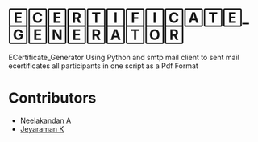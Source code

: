 # 🄴🄲🄴🅁🅃🄸🄵🄸🄲🄰🅃🄴_🄶🄴🄽🄴🅁🄰🅃🄾🅁
ECertificate_Generator Using Python and smtp mail client to sent mail ecertificates all participants in one script as a Pdf Format

# Contributors

- [Neelakandan A](https://github.com/Neelakandan-A)
- [Jeyaraman K](https://github.com/JeyaramanK)
